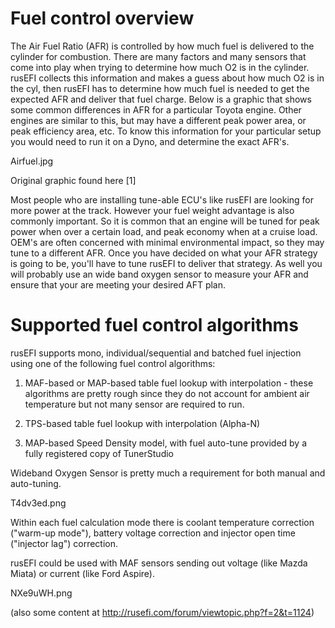 # Fuel control overview

The Air Fuel Ratio (AFR) is controlled by how much fuel is delivered to the cylinder for combustion. There are many factors and many sensors that come into play when trying to determine how much O2 is in the cylinder. rusEFI collects this information and makes a guess about how much O2 is in the cyl, then rusEFI has to determine how much fuel is needed to get the expected AFR and deliver that fuel charge. Below is a graphic that shows some common differences in AFR for a particular Toyota engine. Other engines are similar to this, but may have a different peak power area, or peak efficiency area, etc. To know this information for your particular setup you would need to run it on a Dyno, and determine the exact AFR's.

Airfuel.jpg  

[//]: # "Add picture"

Original graphic found here [1]

Most people who are installing tune-able ECU's like rusEFI are looking for more power at the track. However your fuel weight advantage is also commonly important. So it is common that an engine will be tuned for peak power when over a certain load, and peak economy when at a cruise load. OEM's are often concerned with minimal environmental impact, so they may tune to a different AFR. Once you have decided on what your AFR strategy is going to be, you'll have to tune rusEFI to deliver that strategy. As well you will probably use an wide band oxygen sensor to measure your AFR and ensure that your are meeting your desired AFT plan.

# Supported fuel control algorithms 
rusEFI supports mono, individual/sequential and batched fuel injection using one of the following fuel control algorithms:

1) MAF-based or MAP-based table fuel lookup with interpolation - these algorithms are pretty rough since they do not account for ambient air temperature but not many sensor are required to run.

2) TPS-based table fuel lookup with interpolation (Alpha-N)

3) MAP-based Speed Density model, with fuel auto-tune provided by a fully registered copy of TunerStudio

Wideband Oxygen Sensor is pretty much a requirement for both manual and auto-tuning.


T4dv3ed.png  

[//]: # "Add picture"

Within each fuel calculation mode there is coolant temperature correction ("warm-up mode"), battery voltage correction and injector open time ("injector lag") correction.


rusEFI could be used with MAF sensors sending out voltage (like Mazda Miata) or current (like Ford Aspire).


NXe9uWH.png 
 
[//]: # "Add picture"

(also some content at http://rusefi.com/forum/viewtopic.php?f=2&t=1124)

[//]: # "I feel this page needs a lot of work" 
[//]: # "OrchardPerformance" 